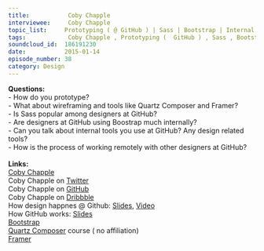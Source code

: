 ```yaml
--- 
title:           Coby Chapple 
interviewee:     Coby Chapple 
topic_list:     Prototyping ( @ GitHub ) | Sass | Bootstrap | Internal tools | Remote work
tags:            Coby Chapple , Prototyping (  GitHub ) , Sass , Bootstrap , Internal tools , Remote work
soundcloud_id:  186191230
date:           2015-01-14
episode_number: 38
category: Design
---
```


<p class="show_notes_display"><b>Questions:</b><br>- How do you prototype?<br>- What about wireframing and tools like Quartz Composer and Framer?<br>- Is Sass popular among designers at GitHub?<br>- Are designers at GitHub using Boostrap much internally?<br>- Can you talk about internal tools you use at GitHub? Any design related tools?<br>- How is the process of working remotely with other designers at GitHub?<br><br><b>Links:</b><br><a rel="nofollow" target="_blank" href="http://cobyism.com/">Coby Chapple</a><br>Coby Chapple on <a rel="nofollow" target="_blank" href="https://twitter.com/cobyism">Twitter</a><br>Coby Chapple on <a rel="nofollow" target="_blank" href="https://github.com/cobyism">GitHub</a><br>Coby Chapple on <a rel="nofollow" target="_blank" href="https://dribbble.com/cobyism">Dribbble</a><br>How design happnes @ Github: <a rel="nofollow" target="_blank" href="https://speakerdeck.com/cobyism/how-design-happens-at-github-scotlandjs-2014">Slides</a>, <a rel="nofollow" target="_blank" href="http://vimeo.com/96430140">Video</a><br>How GitHub works: <a rel="nofollow" target="_blank" href="https://speakerdeck.com/cobyism/how-github-works-github-kaigi-tokyo-2014">Slides</a><br><a rel="nofollow" target="_blank" href="http://getbootstrap.com/">Bootstrap</a><br><a rel="nofollow" target="_blank" href="http://scotthurff.com/qc/">Quartz Composer</a> course ( no affiliation)<br><a rel="nofollow" target="_blank" href="http://framerjs.com/">Framer</a><br><br></p>

